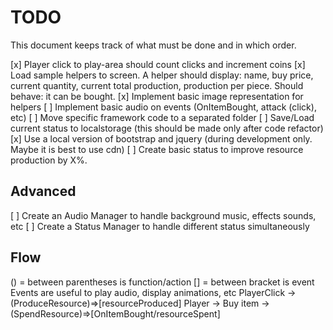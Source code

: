 # TODO

This document keeps track of what must be done and in which order.

[x] Player click to play-area should count clicks and increment coins
[x] Load sample helpers to screen. A helper should display: name, buy price, current quantity, current total production, production per piece. Should behave: it can be bought.
[x] Implement basic image representation for helpers
[ ] Implement basic audio on events (OnItemBought, attack (click), etc)
[ ] Move specific framework code to a separated folder
[ ] Save/Load current status to localstorage (this should be made only after code refactor)
[x] Use a local version of bootstrap and jquery (during development only. Maybe it is best to use cdn)
[ ] Create basic status to improve resource production by X%.

## Advanced 

[ ] Create an Audio Manager to handle background music, effects sounds, etc
[ ] Create a Status Manager to handle different status simultaneously 

## Flow
() = between parentheses is function/action
[] = between bracket is event 
Events are useful to play audio, display animations, etc
PlayerClick -> (ProduceResource)=>[resourceProduced]
Player -> Buy item -> (SpendResource)=>[OnItemBought/resourceSpent]